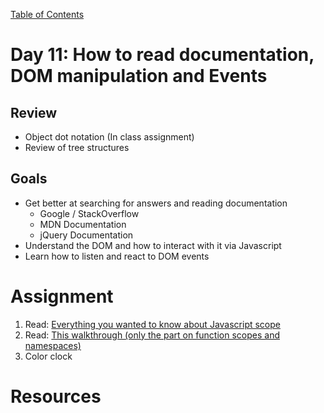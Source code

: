 [Table of Contents](/README.md)

# Day 11: How to read documentation, DOM manipulation and Events

## Review
- Object dot notation (In class assignment)
- Review of tree structures

## Goals
- Get better at searching for answers and reading documentation
	- Google / StackOverflow
	- MDN Documentation
	- jQuery Documentation
- Understand the DOM and how to interact with it via Javascript
- Learn how to listen and react to DOM events
	

# Assignment
1. Read: [Everything you wanted to know about Javascript scope](http://toddmotto.com/everything-you-wanted-to-know-about-javascript-scope/)
1. Read: [This walkthrough (only the part on function scopes and namespaces)](http://bonsaiden.github.io/JavaScript-Garden/#function.scopes)
1. Color clock

# Resources
